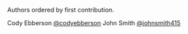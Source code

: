 Authors ordered by first contribution.

Cody Ebberson [@codyebberson](https://github.com/codyebberson)
John Smith [@johnsmith415](https://github.com/johnsmith415)
